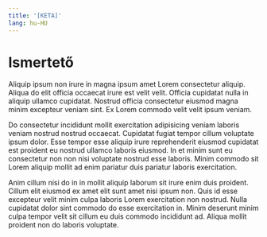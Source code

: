 ```yaml
---
title: '[KETA]'
lang: hu-HU
---
```


# Ismertető

Aliquip ipsum non irure in magna ipsum amet Lorem consectetur aliquip. Aliqua do elit officia occaecat irure est velit velit. Officia cupidatat nulla in aliquip ullamco cupidatat. Nostrud officia consectetur eiusmod magna minim excepteur veniam sint. Ex Lorem commodo velit velit ipsum veniam.

Do consectetur incididunt mollit exercitation adipisicing veniam laboris veniam nostrud nostrud occaecat. Cupidatat fugiat tempor cillum voluptate ipsum dolor. Esse tempor esse aliquip irure reprehenderit eiusmod cupidatat est proident eu nostrud ullamco laboris eiusmod. In et minim sunt eu consectetur non non nisi voluptate nostrud esse laboris. Minim commodo sit Lorem aliquip mollit ad enim pariatur duis pariatur laboris exercitation.

Anim cillum nisi do in in mollit aliquip laborum sit irure enim duis proident. Cillum elit eiusmod ex amet elit sunt amet nisi ipsum non. Quis id esse excepteur velit minim culpa laboris Lorem exercitation non nostrud. Nulla cupidatat dolor sint commodo do esse exercitation in. Minim deserunt minim culpa tempor velit sit cillum eu duis commodo incididunt ad. Aliqua mollit proident non do laboris voluptate.
